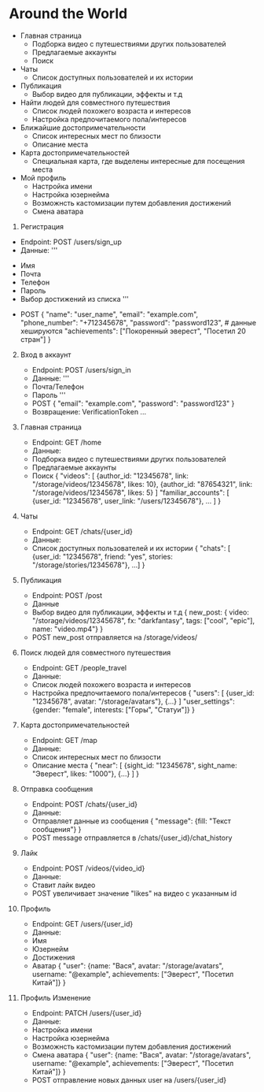 # Around the World
- Главная страница
    - Подборка видео с путешествиями других пользователей
    - Предлагаемые аккаунты
    - Поиск
- Чаты
    - Список доступных пользователей и их истории
- Публикация
    - Выбор видео для публикации, эффекты и т.д
- Найти людей для совместного путешествия
    - Список людей похожего возраста и интересов
    - Настройка предпочитаемого пола/интересов
- Ближайшие достопримечательности
    - Список интересных мест по близости
    - Описание места
- Карта достопримечательностей
    - Специальная карта, где выделены интересные для посещения места
- Мой профиль
    - Настройка имени
    - Настройка юзернейма
    - Возможнсть кастомизации путем добавления достижений
    - Смена аватара



1. Регистрация
* Endpoint: POST /users/sign_up
* Данные:
'''
- Имя
- Почта
- Телефон
- Пароль
- Выбор достижений из списка
'''
* POST
{
   "name": "user_name",
   "email": "example.com",
   "phone_number": "+712345678",
   "password": "password123", # данные хешируются
   "achievements": ["Покоренный эверест", "Посетил 20 стран"]
}

2. Вход в аккаунт
    * Endpoint: POST /users/sign_in
    * Данныe:
    '''
    - Почта/Телефон
    - Пароль
    '''
    * POST
    {
       "email": "example.com",
       "password": "password123"
    }
    * Возвращение:
        VerificationToken
        ...
3. Главная страница
    * Endpoint: GET /home
    * Данные:
    - Подборка видео с путешествиями других пользователей
    - Предлагаемые аккаунты
    - Поиск
    {
        "videos": [ {author_id: "12345678", link: "/storage/videos/12345678", likes: 10}, {author_id: "87654321", link: "/storage/videos/12345678", likes: 5} ]
        "familiar_accounts": [ {user_id: "12345678", user_link: "/users/12345678"}, ... ]
    }

4. Чаты
    * Endpoint: GET /chats/{user_id}
    * Данные:
    - Список доступных пользователей и их истории
    {
        "chats": [ {user_id: "12345678", friend: "yes", stories: "/storage/stories/12345678"}, ...]
    }

5. Публикация
    * Endpoint: POST /post
    * Данные
    - Выбор видео для публикации, эффекты и т.д
    {
        new_post: { video: "/storage/videos/12345678", fx: "darkfantasy", tags: ["cool", "epic"], name: "video.mp4"}
    }
    * POST
    new_post отправляется на /storage/videos/
6. Поиск людей для совместного путешествия
    * Endpoint: GET /people_travel
    * Данные:
    - Список людей похожего возраста и интересов
    - Настройка предпочитаемого пола/интересов
    {
        "users": [ {user_id: "12345678", avatar: "/storage/avatars"}, {...} ]
        "user_settings": {gender: "female", interests: ["Горы", "Статуи"]}
    }
7. Карта достопримечательностей
    * Endpoint: GET /map
    * Данные:
    - Список интересных мест по близости
    - Описание места
    {
        "near": [ {sight_id: "12345678", sight_name: "Эверест", likes: "1000"}, {...} ]
    }
8. Отправка сообщения
    * Endpoint: POST /chats/{user_id}
    * Данные:
    - Отправляет данные из сообщения
    {
        "message": {fill: "Текст сообщения"}
    }
    * POST
    message отправляется в /chats/{user_id}/chat_history
9. Лайк
    * Endpoint: POST /videos/{video_id}
    * Данные:
    - Ставит лайк видео
    * POST
    увеличивает значение "likes" на видео с указанным id
10. Профиль
    * Endpoint: GET /users/{user_id}
    * Данные:
    - Имя
    - Юзернейм
    - Достижения
    - Аватар
    {
        "user": {name: "Вася", avatar: "/storage/avatars", username: "@example", achievements: ["Эверест", "Посетил Китай"]}
    }
11. Профиль Изменение
    * Endpoint: PATCH /users/{user_id}
    * Данные:
    - Настройка имени
    - Настройка юзернейма
    - Возможнсть кастомизации путем добавления достижений
    - Смена аватара
    {
        "user": {name: "Вася", avatar: "/storage/avatars", username: "@example", achievements: ["Эверест", "Посетил Китай"]}
    }
    * POST
    отправление новых данных user на /users/{user_id}
    
